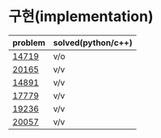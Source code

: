 # 구현(implementation)

|problem|solved(python/c++)|
|---|---|
|[14719](https://www.acmicpc.net/problem/14719)|v/o|
|[20165](https://www.acmicpc.net/problem/20165)|v/v|
|[14891](https://www.acmicpc.net/problem/14891)|v/v|
|[17779](https://www.acmicpc.net/problem/17779)|v/v|
|[19236](https://www.acmicpc.net/problem/19236)|v/v|
|[20057](https://www.acmicpc.net/problem/20057)|v/v|
